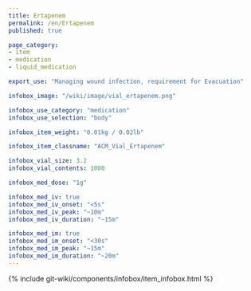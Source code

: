 ```yaml
---
title: Ertapenem
permalink: /en/Ertapenem
published: true

page_category:
- item
- medication
- liquid_medication

export_use: "Managing wound infection, requirement for Evacuation"

infobox_image: "/wiki/image/vial_ertapenem.png"

infobox_use_category: "medication"
infobox_use_selection: "body"

infobox_item_weight: "0.01kg / 0.02lb"

infobox_item_classname: "ACM_Vial_Ertapenem"

infobox_vial_size: 3.2
infobox_vial_contents: 1000

infobox_med_dose: "1g"

infobox_med_iv: true
infobox_med_iv_onset: "<5s"
infobox_med_iv_peak: "~10m"
infobox_med_iv_duration: "~15m"

infobox_med_im: true
infobox_med_im_onset: "<30s"
infobox_med_im_peak: "~15m"
infobox_med_im_duration: "~20m"
---
```


{% include git-wiki/components/infobox/item_infobox.html %}